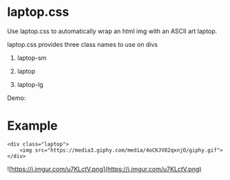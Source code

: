 # laptop.css

Use laptop.css to automatically wrap an html img with an ASCII art laptop. 

laptop.css provides three class names to use on divs

1. laptop-sm

2. laptop

3. laptop-lg

Demo: 

# Example

```
<div class="laptop">
    <img src="https://media3.giphy.com/media/4oCKJV82qxnjO/giphy.gif">
</div>
```

![https://i.imgur.com/u7KLctV.png](https://i.imgur.com/u7KLctV.png)
